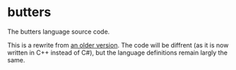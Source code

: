 # butters
The butters language source code.

This is a rewrite from [an older version](https://github.com/riley0122/butters). The code will be diffrent (as it is now written in C++ instead of C#), but the language definitions remain largly the same.
